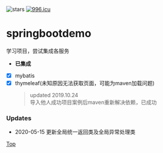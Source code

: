 ![stars](https://img.shields.io/github/stars/NoahYe97/springbootdemo "stars")
[![996.icu](https://img.shields.io/badge/link-996.icu-red.svg)](https://996.icu)
# springbootdemo

学习项目，尝试集成各服务  

- **已集成**  
- [x] mybatis   
- [x] thymeleaf(未知原因无法获取页面，可能为maven加载问题)  
  > updated 2019.10.24  
  > 导入他人成功项目案例后maven重新解决依赖，已成功 

### Updates
- 2020-05-15 更新全局统一返回类及全局异常处理类

[Top](#springbootdemo)